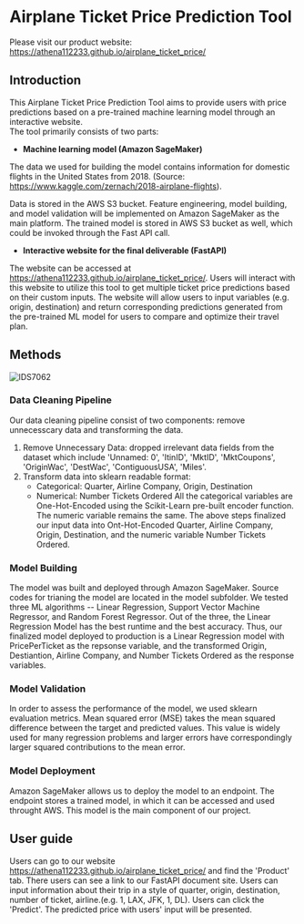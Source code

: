 # Airplane Ticket Price Prediction Tool
Please visit our product website: https://athena112233.github.io/airplane_ticket_price/

## Introduction
This Airplane Ticket Price Prediction Tool aims to provide users with price predictions based on a pre-trained machine learning model through an interactive website.  
The tool primarily consists of two parts:
* **Machine learning model (Amazon SageMaker)**

The data we used for building the model contains information for domestic flights in the United States from 2018. (Source: https://www.kaggle.com/zernach/2018-airplane-flights).

Data is stored in the AWS S3 bucket. Feature engineering, model building, and model validation will be implemented on Amazon SageMaker as the main platform. The trained model is stored in AWS S3 bucket as well, which could be invoked through the Fast API call.

* **Interactive website for the final deliverable (FastAPI)**

The website can be accessed at https://athena112233.github.io/airplane_ticket_price/.
Users will interact with this website to utilize this tool to get multiple ticket price predictions based on their custom inputs.  The website will allow users to input variables (e.g.  origin, destination) and return corresponding predictions generated from the pre-trained ML model for users to compare and optimize their travel plan.
 
## Methods
![IDS7062](https://user-images.githubusercontent.com/90014065/145660927-8133682b-68d0-43a1-b622-9f3682921bb6.png)

### Data Cleaning Pipeline
Our data cleaning pipeline consist of two components: remove unnecesscary data and transforming the data.
1. Remove Unnecessary Data: 
   dropped irrelevant data fields from the dataset which include 'Unnamed: 0', 'ItinID', 'MktID', 'MktCoupons', 'OriginWac', 'DestWac', 'ContiguousUSA', 'Miles'.
2. Transform data into sklearn readable format:
   * Categorical: Quarter, Airline Company, Origin, Destination
   * Numerical: Number Tickets Ordered 
   All the categorical variables are One-Hot-Encoded using the Scikit-Learn pre-built encoder function. The numeric variable remains the same.
The above steps finalized our input data into Ont-Hot-Encoded Quarter, Airline Company, Origin, Destination, and the numeric variable Number Tickets Ordered.

### Model Building
The model was built and deployed through Amazon SageMaker. Source codes for trianing the model are located in the model subfolder. We tested three ML algorithms -- Linear Regression, Support Vector Machine Regressor, and Random Forest Regressor. Out of the three, the Linear Regression Model has the best runtime and the best accuracy. Thus, our finalized model deployed to production is a Linear Regression model with PricePerTicket as the repsonse variable, and the transformed Origin, Destiantion, Airline Company, and Number Tickets Ordered as the response variables. 

### Model Validation
In order to assess the performance of the model, we used sklearn evaluation metrics. Mean squared error (MSE) takes the mean squared difference between the target and predicted values. This value is widely used for many regression problems and larger errors have correspondingly larger squared contributions to the mean error. 

### Model Deployment
Amazon SageMaker allows us to deploy the model to an endpoint. The endpoint stores a trained model, in which it can be accessed and used throught AWS. This model is the main component of our project.

## User guide
Users can go to our website https://athena112233.github.io/airplane_ticket_price/ and find the 'Product' tab.
There users can see a link to our FastAPI document site.
Users can input information about their trip in a style of quarter, origin, destination, number of ticket, airline.(e.g. 1, LAX, JFK, 1, DL).
Users can click the 'Predict'.
The predicted price with users' input will be presented.
